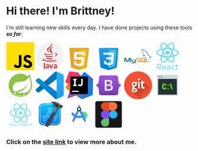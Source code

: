 # Hi there! I'm Brittney!

I'm still learning new skills every day. I have done projects using these tools ***so far***:

<p>
    <img src="./src/assets/js.png" width="75" alt="JavaScript - " />
    <img src="./src/assets/java.png" width="75" alt="Java - " />
    <img src="./src/assets/html-5.png" width="75" alt="HTML - " />
    <img src="./src/assets/css-3.png" width="75" alt="CSS - " />
    <img src="./src/assets/mysql.png" width="75" alt="MySQL - " />
    <img src="./src/assets/react.png" width="75" alt="React - " />
     <img src="./src/assets/springboot.png" width="75" alt="Spring Boot - " />
     <img src="./src/assets/vscode.png" width="75" alt="VS Code - " />
     <img src="./src/assets/intellij.png" width="75" alt="IntelliJ IDEA - " />
     <img src="./src/assets/bootstrap.png" width="75" alt="BootStrap - " />
     <img src="./src/assets/git.png" width="75" alt="Git - " />
     <img src="./src/assets/commandline.png" width="75" alt="Command Line - " />
     <img src="./src/assets/reactnative.png" width="75" alt="React Native - " />
     <img src="./src/assets/Xcode.png" width="75" alt="Xcode - " />
     <img src="./src/assets/androidstudio.png" width="75" alt="Android Studio" />
     <img src="./src/assets/figma.png" width="75" alt="Figma" />
</p>


### Click on the <a href='https://www.brittneyepperson.com' target="_blank">site link</a> to view more about me.
